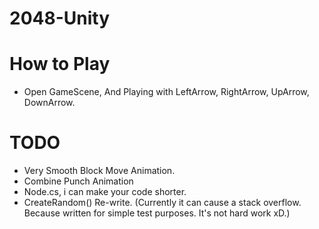 # 2048-Unity

# How to Play
 - Open GameScene, And Playing with LeftArrow, RightArrow, UpArrow, DownArrow.
 

# TODO 
 * Very Smooth Block Move Animation.
 * Combine Punch Animation
 * Node.cs, i can make your code shorter.
 * CreateRandom() Re-write. (Currently it can cause a stack overflow. Because written for simple test purposes. It's not hard work xD.)
